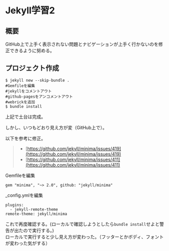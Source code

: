 # Jekyll学習2
## 概要
GitHub上で上手く表示されない問題とナビゲーションが上手く行かないのを修正できるように努める。

## プロジェクト作成
```
$ jekyll new --skip-bundle .
#Gemfileを編集
#jekyllをコメントアウト
#github-pagesをアンコメントアウト
#webrickを追加
$ bundle install
```
上記で土台は完成。

しかし、いつもどおり見え方が変（GitHub上で）。

以下を参考に修正。
> - [https://github.com/jekyll/minima/issues/419](https://github.com/jekyll/minima/issues/419)
> - [https://github.com/jekyll/minima/issues/411](https://github.com/jekyll/minima/issues/411)

Gemfileを編集
```
gem "minima", "~> 2.0", github: "jekyll/minima"
```
\_config.ymlを編集
```
plugins:
  - jekyll-remote-theme
remote-theme: jekyll/minima
```
これで再度確認する。(ローカルで確認しようとしたら`bundle install`せよと警告が出たので実行する。)  
ローカルで実行すると少し見え方が変わった。（フッターとかボディ、フォントが変わった気がする）

